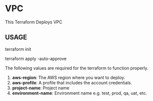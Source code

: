 # VPC

This Terraform Deploys VPC

## USAGE

terraform init

terraform apply -auto-approve

The following values are required for the terraform to function properly.
1. **aws-region**: The AWS region where you want to deploy.
2. **aws-profile**: A profile that includes the account credentials.
3. **project-name**: Project name
4. **environment-name**: Environment name e.g. test, prod, qa, uat, etc.

